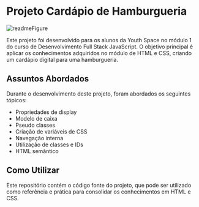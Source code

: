 # Projeto Cardápio de Hamburgueria

![readmeFigure](https://github.com/techcomkathia/cardapioYs/assets/125410101/4dd986f9-6a39-47b6-9b8f-ced1cc4b813c)


Este projeto foi desenvolvido para os alunos da Youth Space no módulo 1 do curso de Desenvolvimento Full Stack JavaScript.
O objetivo principal é aplicar os conhecimentos adquiridos no módulo de HTML e CSS, criando um cardápio digital para uma hamburgueria.

## Assuntos Abordados

Durante o desenvolvimento deste projeto, foram abordados os seguintes tópicos:

- Propriedades de display
- Modelo de caixa
- Pseudo classes
- Criação de variáveis de CSS
- Navegação interna
- Utilização de classes e IDs
- HTML semântico

## Como Utilizar

Este repositório contém o código fonte do projeto, que pode ser utilizado como referência e prática para consolidar os conhecimentos em HTML e CSS.
